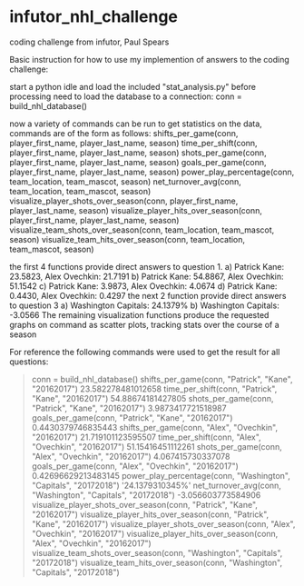 # infutor_nhl_challenge
coding challenge from infutor, Paul Spears

Basic instruction for how to use my implemention of answers to the coding challenge:


start a python idle and load the included "stat_analysis.py"
before processing need to load the database to a connection: conn = build_nhl_database()

now a variety of commands can be run to get statistics on the data, commands are of the form as follows:
shifts_per_game(conn, player_first_name, player_last_name, season)
time_per_shift(conn, player_first_name, player_last_name, season)
shots_per_game(conn, player_first_name, player_last_name, season)
goals_per_game(conn, player_first_name, player_last_name, season)
power_play_percentage(conn, team_location, team_mascot, season)
net_turnover_avg(conn, team_location, team_mascot, season)
visualize_player_shots_over_season(conn, player_first_name, player_last_name, season)
visualize_player_hits_over_season(conn, player_first_name, player_last_name, season)
visualize_team_shots_over_season(conn, team_location, team_mascot, season)
visualize_team_hits_over_season(conn, team_location, team_mascot, season)


the first 4 functions provide direct answers to question 1.
a) Patrick Kane: 23.5823, Alex Ovechkin: 21.7191
b) Patrick Kane: 54.8867, Alex Ovechkin: 51.1542
c) Patrick Kane:  3.9873, Alex Ovechkin:  4.0674
d) Patrick Kane:  0.4430, Alex Ovechkin:  0.4297
the next 2 function provide direct answers to question 3
a) Washington Capitals: 24.1379%
b) Washington Capitals: -3.0566
The remaining visualization functions produce the requested graphs on command as scatter plots, tracking stats over the course of a season



For reference the following commands were used to get the result for all questions:
> conn = build_nhl_database()
> shifts_per_game(conn, "Patrick", "Kane", "20162017")
23.582278481012658
> time_per_shift(conn, "Patrick", "Kane", "20162017")
54.88674181427805
> shots_per_game(conn, "Patrick", "Kane", "20162017")
3.9873417721518987
> goals_per_game(conn, "Patrick", "Kane", "20162017")
0.4430379746835443
> shifts_per_game(conn, "Alex", "Ovechkin", "20162017")
21.719101123595507
> time_per_shift(conn, "Alex", "Ovechkin", "20162017")
51.15416451112261
> shots_per_game(conn, "Alex", "Ovechkin", "20162017")
4.067415730337078
> goals_per_game(conn, "Alex", "Ovechkin", "20162017")
0.42696629213483145
> power_play_percentage(conn, "Washington", "Capitals", "20172018")
'24.1379310345%'
> net_turnover_avg(conn, "Washington", "Capitals", "20172018")
-3.056603773584906
> visualize_player_shots_over_season(conn, "Patrick", "Kane", "20162017")
> visualize_player_hits_over_season(conn, "Patrick", "Kane", "20162017")
> visualize_player_shots_over_season(conn, "Alex", "Ovechkin", "20162017")
> visualize_player_hits_over_season(conn, "Alex", "Ovechkin", "20162017")
> visualize_team_shots_over_season(conn, "Washington", "Capitals", "20172018")
> visualize_team_hits_over_season(conn, "Washington", "Capitals", "20172018")
>
